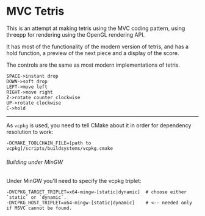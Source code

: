 # MVC Tetris

This is an attempt at making tetris using the MVC coding pattern,
using threepp for rendering using the OpenGL rendering API.

It has most of the functionality of the modern version of tetris,
and has a hold function, a preview of the next piece and a display
of the score.

The controls are the same as most modern implementations of tetris.

```
SPACE->instant drop
DOWN->soft drop
LEFT->move left
RIGHT->move right
Z->rotate counter clockwise
UP->rotate clockwise
C->hold
```

---

As `vcpkg` is used, you need to tell CMake about it in order for dependency resolution to work: 

`-DCMAKE_TOOLCHAIN_FILE=[path to vcpkg]/scripts/buildsystems/vcpkg.cmake`

###### Building under MinGW

Under MinGW you'll need to specify the vcpkg triplet:
```shell
-DVCPKG_TARGET_TRIPLET=x64-mingw-[static|dynamic]  # choose either `static` or `dynamic`.
-DVCPKG_HOST_TRIPLET=x64-mingw-[static|dynamic]    # <-- needed only if MSVC cannot be found. 
```
